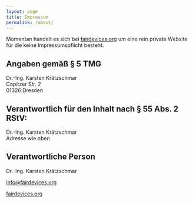 ```yaml
---
layout: page
title: Impressum
permalink: /about/
---
```


Momentan handelt es sich bei [fairdevices.org](fairdevices.org) um eine rein private Website für die keine Impressumspflicht besteht.

## Angaben gemäß § 5 TMG

Dr.-Ing. Karsten Krätzschmar  
Copitzer Str. 2  
01326 Dresden

## Verantwortlich für den Inhalt nach § 55 Abs. 2 RStV:

Dr.-Ing. Karsten Krätzschmar  
Adresse wie oben

## Verantwortliche Person

Dr.-Ing. Karsten Krätzschmar

[info@fairdevices.org](mailto:info@fairdevices.org)

[fairdevices.org](fairdevices.org)
